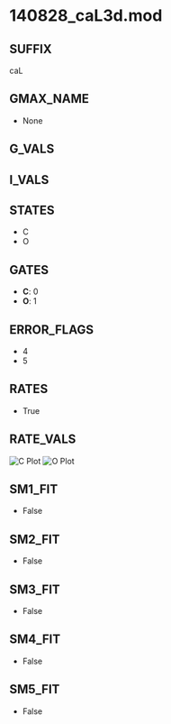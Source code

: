 # 140828_caL3d.mod

## SUFFIX

caL

## GMAX_NAME

- None

## G_VALS


## I_VALS


## STATES

- C
- O

## GATES

- **C**: 0
- **O**: 1

## ERROR_FLAGS

- 4
- 5

## RATES

- True

## RATE_VALS

![C Plot](/Users/pbozelos/Dropbox/icg-Chai-Panos/supermodels/output_markdown_files/Ca/140828_caL3d.mod/images/C.png)
![O Plot](/Users/pbozelos/Dropbox/icg-Chai-Panos/supermodels/output_markdown_files/Ca/140828_caL3d.mod/images/O.png)

## SM1_FIT

- False

## SM2_FIT

- False

## SM3_FIT

- False

## SM4_FIT

- False

## SM5_FIT

- False

